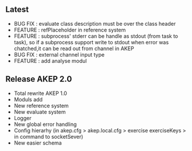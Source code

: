 ## Latest
- BUG FIX : evaluate class description must be over the class header
- FEATURE : refPlaceholder in reference system
- FEATURE : subprocess' stderr can be handle as stdout (from task to task), so if a subprocess support write to stdout when error was chatched,it can be read out from channel in AKEP 
- BUG FIX : external channel input type
- FEATURE : add analyse modul

## Release AKEP 2.0
- Total rewrite AKEP 1.0
- Moduls add
- New reference system
- New evaluate system
- Logger
- New global error handling
- Config hierarhy (in akep.cfg > akep.local.cfg > exercise exerciseKeys > in command to socketSever)
- New easier schema